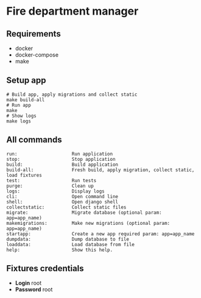 # Fire department manager

## Requirements

- docker
- docker-compose
- make

## Setup app

```shell
# Build app, apply migrations and collect static
make build-all
# Run app
make
# Show logs
make logs
```

## All commands

```shell
run:                    Run application
stop:                   Stop application
build:                  Build application
build-all:              Fresh build, apply migration, collect static, load fixtures
test:                   Run tests
purge:                  Clean up
logs:                   Display logs
cli:                    Open command line
shell:                  Open django shell
collectstatic:          Collect static files
migrate:                Migrate database (optional param: app=app_name)
makemigrations:         Make new migrations (optional param: app=app_name)
startapp:               Create a new app required param: app=app_name
dumpdata:               Dump database to file
loaddata:               Load database from file
help:                   Show this help.
```

## Fixtures credentials

* **Login**
  root
* **Password**
  root

